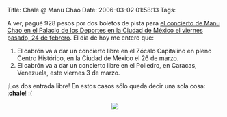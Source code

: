 Title: Chale @ Manu Chao
Date: 2006-03-02 01:58:13
Tags: 

<p>A ver, pagué 928 pesos por dos boletos de pista para <a target="_blank" href="http://www.damog.net/?p=466">el concierto de Manu Chao en el Palacio de los Deportes en la Ciudad de México el viernes pasado, 24 de febrero</a>. El día de hoy me entero que:
</p>
<ol>
<li>El cabrón va a dar un concierto libre en el Zócalo Capitalino en pleno Centro Histórico, en la Ciudad de México el 26 de marzo.</li>
<li>El cabrón va a dar un concierto libre en el Poliedro, en Caracas, Venezuela, este viernes 3 de marzo.</li>
</ol>
<p>
¡Los dos entrada libre! En estos casos sólo queda decir una sola cosa: ¡<strong>chale</strong>! :(
</p>
<p align="center"><img src="http://photos1.blogger.com/blogger/2767/235/400/CartelManuChau.jpg"/></p>
